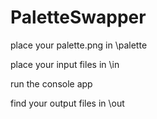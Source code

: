 # PaletteSwapper

place your palette.png in \palette

place your input files in \in

run the console app

find your output files in \out

